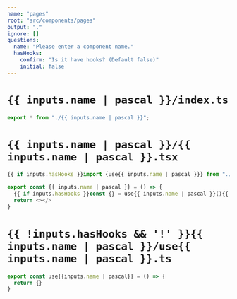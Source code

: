 ```yaml
---
name: "pages"
root: "src/components/pages"
output: "."
ignore: []
questions:
  name: "Please enter a component name."
  hasHooks:
    confirm: "Is it have hooks? (Default false)"
    initial: false
---
```


# `{{ inputs.name | pascal }}/index.ts`

```typescript
export * from "./{{ inputs.name | pascal }}";
```

# `{{ inputs.name | pascal }}/{{ inputs.name | pascal }}.tsx`

```typescript
{{ if inputs.hasHooks }}import {use{{ inputs.name | pascal }}} from "./use{{ inputs.name | pascal }}"{{ end }}

export const {{ inputs.name | pascal }} = () => {
  {{ if inputs.hasHooks }}const {} = use{{ inputs.name | pascal }}(){{ end }}
  return <></>
}
```

# `{{ !inputs.hasHooks && '!' }}{{ inputs.name | pascal }}/use{{ inputs.name | pascal }}.ts`

```typescript
export const use{{inputs.name | pascal}} = () => {
  return {}
}

```
